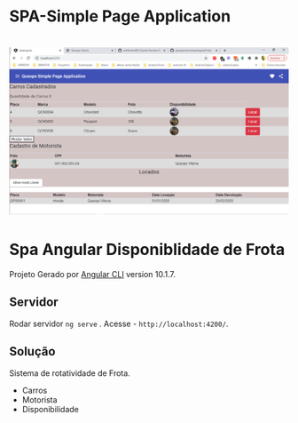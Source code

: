 # SPA-Simple Page Application

# ![img](https://github.com/queopsvitoria/spaAngularFrota/blob/main/src/assets/images/aleatoria/sistema.png?raw=true)



# Spa Angular Disponiblidade de Frota

Projeto Gerado por  [Angular CLI](https://github.com/angular/angular-cli) version 10.1.7.

## Servidor

Rodar servidor `ng serve` . 
Acesse - `http://localhost:4200/`.

## Solução

Sistema de rotatividade de Frota.

* Carros
* Motorista
* Disponibilidade

